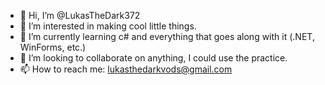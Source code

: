 - 👋 Hi, I’m @LukasTheDark372
- 👀 I’m interested in making cool little things.
- 🌱 I’m currently learning c# and everything that goes along with it (.NET, WinForms, etc.)
- 💞️ I’m looking to collaborate on anything, I could use the practice.
- 📫 How to reach me: lukasthedarkvods@gmail.com

